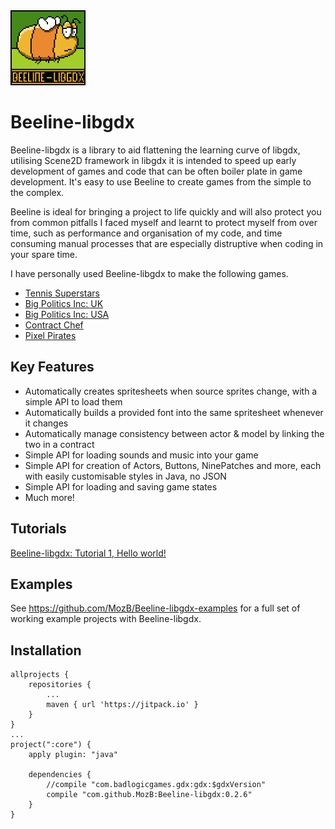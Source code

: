 <img src="https://github.com/MozB/Beeline-libgdx-examples/blob/master/beeline-in/img/logo.png" width="120" height="120">

# Beeline-libgdx

Beeline-libgdx is a library to aid flattening the learning curve of  libgdx, utilising Scene2D framework in libgdx it is intended to speed up early development of games and code that can be often boiler plate in  game development.  It's easy to use Beeline to create games from the  simple to the complex.  

Beeline is ideal for bringing a project to life quickly and will also protect you from common pitfalls I faced myself  and learnt to protect myself from over time, such as performance and organisation of my code, and time consuming manual processes that are especially distruptive when coding in your spare time.

I have personally used Beeline-libgdx to make the following games.

* [Tennis Superstars](https://play.google.com/store/apps/details?id=com.moz.tennis)
* [Big Politics Inc: UK](https://play.google.com/store/apps/details?id=com.moz.politics)
* [Big Politics Inc: USA](https://play.google.com/store/apps/details?id=com.moz.politics.us)
* [Contract Chef](https://play.google.com/store/apps/details?id=com.moz.chef)
* [Pixel Pirates](https://play.google.com/store/apps/details?id=com.moz.pixelpirates)

## Key Features

* Automatically creates spritesheets when source sprites change, with a simple API to load them
* Automatically builds a provided font into the same spritesheet whenever it changes
* Automatically manage consistency between actor & model by linking the two in a contract
* Simple API for loading sounds and music into your game
* Simple API for creation of Actors, Buttons, NinePatches and more, each with easily customisable styles in Java, no JSON
* Simple API for loading and saving game states
* Much more!

## Tutorials
[Beeline-libgdx: Tutorial 1, Hello world!](http://trailblaze.games/2020/03/22/beeline-libgdx-tutorial-1-hello-world/)

## Examples
See https://github.com/MozB/Beeline-libgdx-examples for a full set of working example projects with Beeline-libgdx.

## Installation

```
allprojects {
    repositories {
        ...
        maven { url 'https://jitpack.io' }
    }
}
...
project(":core") {
    apply plugin: "java"

    dependencies {
        //compile "com.badlogicgames.gdx:gdx:$gdxVersion"
        compile "com.github.MozB:Beeline-libgdx:0.2.6"
    }
}
```
